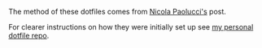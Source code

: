The method of these dotfiles comes from [Nicola Paolucci's](https://developer.atlassian.com/blog/2016/02/best-way-to-store-dotfiles-git-bare-repo/) post.

For clearer instructions on how they were initially set up see [my personal dotfile repo](https://github.com/cfsanderson/cfg-dotfiles).
